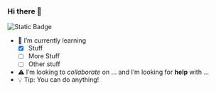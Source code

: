 ### Hi there 👋
![Static Badge](https://img.shields.io/badge/Mr_Rilett-Henderson-blue)

- :memo: I’m currently learning
  - [x] Stuff
  - [ ] More Stuff
  - [ ] Other stuff
- :warning: I’m looking to *collaborate* on ... and I’m looking for **help** with ...
- :bulb: Tip: You can do anything!
